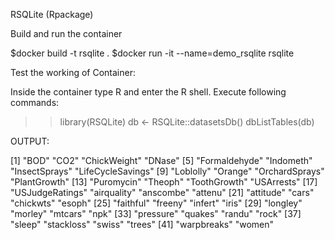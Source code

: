 RSQLite (Rpackage)

Build and run the container

$docker build -t rsqlite .
$docker run -it --name=demo_rsqlite rsqlite

Test the working of Container:

Inside the container type R and enter the R shell. Execute following commands:

>> library(RSQLite)
>> db <- RSQLite::datasetsDb()
>> dbListTables(db)

OUTPUT:

 [1] "BOD"              "CO2"              "ChickWeight"      "DNase"
 [5] "Formaldehyde"     "Indometh"         "InsectSprays"     "LifeCycleSavings"
 [9] "Loblolly"         "Orange"           "OrchardSprays"    "PlantGrowth"
[13] "Puromycin"        "Theoph"           "ToothGrowth"      "USArrests"
[17] "USJudgeRatings"   "airquality"       "anscombe"         "attenu"
[21] "attitude"         "cars"             "chickwts"         "esoph"
[25] "faithful"         "freeny"           "infert"           "iris"
[29] "longley"          "morley"           "mtcars"           "npk"
[33] "pressure"         "quakes"           "randu"            "rock"
[37] "sleep"            "stackloss"        "swiss"            "trees"
[41] "warpbreaks"       "women"
